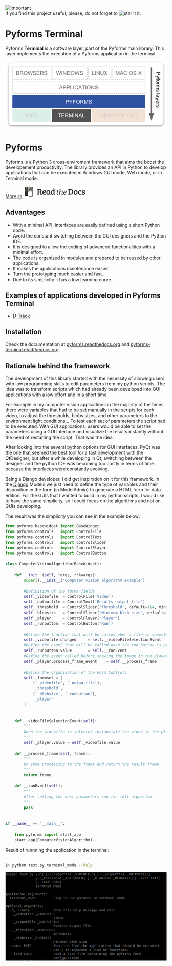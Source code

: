 ![Important](https://img.shields.io/badge/Important-Note-red.svg "Screen")  
If you find this project useful, please, do not forget to ![star it](https://raw.githubusercontent.com/UmSenhorQualquer/pyforms/v1.0.beta/docs/imgs/start.png?raw=true "Screen") it.


# Pyforms Terminal

Pyforms **Terminal** is a software layer, part of the Pyforms main library. This layer implements the execution of a Pyforms application in the terminal.

![Diagram](https://raw.githubusercontent.com/UmSenhorQualquer/pyforms-terminal/v4/docs/source/_static/imgs/pyforms-layers-terminal.png "Screen")



# Pyforms

<!-- Posicione esta tag onde você deseja que o widget apareça. -->
<div class="g-follow" data-annotation="bubble" data-height="24" data-rel="publisher"></div>

Pyforms is a Python 3 cross-enviroment framework that aims the boost the developement productivity. The library provides an API in Python to develop applications that can be executed in Windows GUI mode, Web mode, or in Terminal mode.

[More @ ![Diagram](https://raw.githubusercontent.com/UmSenhorQualquer/pyforms-terminal/v4/docs/source/_static/imgs/rtd.png)](https://pyforms.readthedocs.io)



## Advantages
* With a minimal API, interfaces are easily defined using a short Python code.
* Avoid the constant switching between the GUI designers and the Python IDE.
* It is designed to allow the coding of advanced functionalities with a minimal effort.
* The code is organized in modules and prepared to be reused by other applications.
* It makes the applications maintenance easier.
* Turn the prototyping much easier and fast.
* Due to its simplicity it has a low learning curve.


## Examples of applications developed in Pyforms Terminal
* [D-Track](https://github.com/UmSenhorQualquer/d-track)


## Installation

Check the documentation at [pyforms.readthedocs.org](http://pyforms.readthedocs.org) and [pyforms-terminal.readthedocs.org](http://pyforms-terminal.readthedocs.org)

## Rationale behind the framework

The development of this library started with the necessity of allowing users with low programming skills to edit parameters from my python scripts.
The idea was to transform scripts which had already been developed into GUI applications with a low effort and in a short time.

For example in my computer vision applications in the majority of the times there were variables that had to be set manually in the scripts for each video, to adjust the thresholds, blobs sizes, and other parameters to the environment light conditions... To test each set of parameters the script had to be executed.
With GUI applications, users would be able to set the parameters using a GUI interface and visualize the results instantly without the need of restarting the script. That was the idea.

After looking into the several python options for GUI interfaces, PyQt was the one that seemed the best tool for a fast development with the QtDesigner, but after a while developing in Qt, switching between the designer and the python IDE was becoming too costly in terms of time because the interfaces were constantly evolving.

Being a Django developer, I did get inspiration on it for this framework. In the [Django](https://www.djangoproject.com/) Models we just need to define the type of variables and their disposition in the form (in ModelAdmin) to generate a HTML form for data edition.
For the GUIs that I wanted to build in my python scripts, I would like to have the same simplicity, so I could focus on the algorithms and not on GUIs developing.


The result was the simplicity you can see in the example below:

```python
from pyforms.basewidget import BaseWidget
from pyforms.controls   import ControlFile
from pyforms.controls   import ControlText
from pyforms.controls   import ControlSlider
from pyforms.controls   import ControlPlayer
from pyforms.controls   import ControlButton

class ComputerVisionAlgorithm(BaseWidget):

    def __init__(self, *args, **kwargs):
        super().__init__('Computer vision algorithm example')

        #Definition of the forms fields
        self._videofile  = ControlFile('Video')
        self._outputfile = ControlText('Results output file')
        self._threshold  = ControlSlider('Threshold', default=114, minimum=0, maximum=255)
        self._blobsize   = ControlSlider('Minimum blob size', default=110, minimum=100, maximum=2000)
        self._player     = ControlPlayer('Player')
        self._runbutton  = ControlButton('Run')

        #Define the function that will be called when a file is selected
        self._videofile.changed     = self.__videoFileSelectionEvent
        #Define the event that will be called when the run button is processed
        self._runbutton.value       = self.__runEvent
        #Define the event called before showing the image in the player
        self._player.process_frame_event    = self.__process_frame

        #Define the organization of the Form Controls
        self._formset = [
            ('_videofile', '_outputfile'),
            '_threshold',
            ('_blobsize', '_runbutton'),
            '_player'
        ]


    def __videoFileSelectionEvent(self):
        """
        When the videofile is selected instanciate the video in the player
        """
        self._player.value = self._videofile.value

    def __process_frame(self, frame):
        """
        Do some processing to the frame and return the result frame
        """
        return frame

    def __runEvent(self):
        """
        After setting the best parameters run the full algorithm
        """
        pass


if __name__ == '__main__':

    from pyforms import start_app
    start_app(ComputerVisionAlgorithm)
```

Result of runnning the application in the terminal:

```bash

$> python test.py terminal_mode --help
```


![ScreenShot](https://raw.githubusercontent.com/UmSenhorQualquer/pyforms-terminal/v4/docs/source/_static/imgs/terminal-example-computervisionalgorithm.png "Screen")
